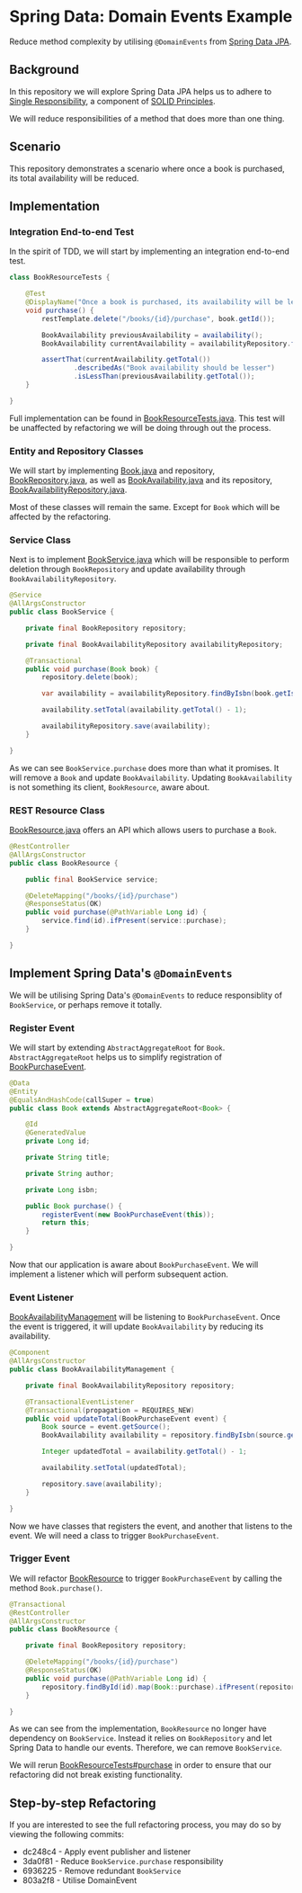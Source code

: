 # Spring Data: Domain Events Example
Reduce method complexity by utilising `@DomainEvents` from [Spring Data JPA](https://docs.spring.io/spring-data/jpa/docs/current/reference/html/#core.domain-events).

## Background
In this repository we will explore Spring Data JPA helps us to adhere to [Single Responsibility](https://en.wikipedia.org/wiki/Single-responsibility_principle), a component of [SOLID Principles](https://en.wikipedia.org/wiki/SOLID).

We will reduce responsibilities of a method that does more than one thing.

## Scenario
This repository demonstrates a scenario where once a book is purchased, its total availability will be reduced.

## Implementation

### Integration End-to-end Test
In the spirit of TDD, we will start by implementing an integration end-to-end test.

```java
class BookResourceTests {

    @Test
    @DisplayName("Once a book is purchased, its availability will be lesser")
    void purchase() {
        restTemplate.delete("/books/{id}/purchase", book.getId());

        BookAvailability previousAvailability = availability();
        BookAvailability currentAvailability = availabilityRepository.findByIsbn(book.getIsbn());

        assertThat(currentAvailability.getTotal())
                .describedAs("Book availability should be lesser")
                .isLessThan(previousAvailability.getTotal());
    }

}
```

Full implementation can be found in [BookResourceTests.java](./src/test/java/scratches/boot/domainevent/book/BookResourceTests.java). This test will be unaffected by refactoring we will be doing through out the process.

### Entity and Repository Classes
We will start by implementing [Book.java](https://github.com/rashidi/spring-domain-event-demo/commit/921394008222574a3a6a76cadb12ec6f1cd8b3c2#diff-c18c533e8872bbe9b881fff32a3028c2872cbd89af6fd5c8bb75b79951d88534) and repository, [BookRepository.java](src/main/java/scratches/boot/domainevent/book/BookRepository.java), as well as [BookAvailability.java](src/main/java/scratches/boot/domainevent/availability/BookAvailability.java) and its repository, [BookAvailabilityRepository.java](src/main/java/scratches/boot/domainevent/availability/BookAvailabilityRepository.java).

Most of these classes will remain the same. Except for `Book` which will be affected by the refactoring.

### Service Class
Next is to implement [BookService.java](https://github.com/rashidi/spring-domain-event-demo/commit/921394008222574a3a6a76cadb12ec6f1cd8b3c2#diff-84fa43aad827356aaea34a8628e3f078f04081626827953203fe3956f7e0bee6) which will be responsible to perform deletion through `BookRepository` and update
availability through `BookAvailabilityRepository`.

```java
@Service
@AllArgsConstructor
public class BookService {

    private final BookRepository repository;

    private final BookAvailabilityRepository availabilityRepository;

    @Transactional
    public void purchase(Book book) {
        repository.delete(book);

        var availability = availabilityRepository.findByIsbn(book.getIsbn());

        availability.setTotal(availability.getTotal() - 1);

        availabilityRepository.save(availability);
    }

}
```

As we can see `BookService.purchase` does more than what it promises. It will remove a `Book` and update `BookAvailability`. Updating 
`BookAvailability` is not something its client, `BookResource`, aware about.

### REST Resource Class
[BookResource.java](https://github.com/rashidi/spring-domain-event-demo/commit/921394008222574a3a6a76cadb12ec6f1cd8b3c2#diff-f89eb0bf5a85e5a826f10e85a76be9ce3ff99173741c2af8ed2aeb03440ae217) offers an API which allows users to purchase a `Book`.

```java
@RestController
@AllArgsConstructor
public class BookResource {

    public final BookService service;

    @DeleteMapping("/books/{id}/purchase")
    @ResponseStatus(OK)
    public void purchase(@PathVariable Long id) {
        service.find(id).ifPresent(service::purchase);
    }

}
```

## Implement Spring Data's `@DomainEvents`
We will be utilising Spring Data's `@DomainEvents` to reduce responsiblity of `BookService`, or perhaps remove it totally.

### Register Event
We will start by extending `AbstractAggregateRoot` for `Book`. `AbstractAggregateRoot` helps us to simplify registration of [BookPurchaseEvent](src/main/java/scratches/boot/domainevent/book/BookPurchaseEvent.java).

```java
@Data
@Entity
@EqualsAndHashCode(callSuper = true)
public class Book extends AbstractAggregateRoot<Book> {

    @Id
    @GeneratedValue
    private Long id;

    private String title;

    private String author;

    private Long isbn;

    public Book purchase() {
        registerEvent(new BookPurchaseEvent(this));
        return this;
    }

}
```

Now that our application is aware about `BookPurchaseEvent`. We will implement a listener which will perform subsequent action.

### Event Listener
[BookAvailabilityManagement](src/main/java/scratches/boot/domainevent/availability/BookAvailabilityManagement.java) will be listening to 
`BookPurchaseEvent`. Once the event is triggered, it will update `BookAvailability` by reducing its availability.

```java
@Component
@AllArgsConstructor
public class BookAvailabilityManagement {

    private final BookAvailabilityRepository repository;

    @TransactionalEventListener
    @Transactional(propagation = REQUIRES_NEW)
    public void updateTotal(BookPurchaseEvent event) {
        Book source = event.getSource();
        BookAvailability availability = repository.findByIsbn(source.getIsbn());

        Integer updatedTotal = availability.getTotal() - 1;

        availability.setTotal(updatedTotal);

        repository.save(availability);
    }

}
```

Now we have classes that registers the event, and another that listens to the event. We will need a class to trigger `BookPurchaseEvent`.

### Trigger Event
We will refactor [BookResource](src/main/java/scratches/boot/domainevent/book/BookResource.java) to trigger `BookPurchaseEvent` by calling the method `Book.purchase()`.

```java
@Transactional
@RestController
@AllArgsConstructor
public class BookResource {

    private final BookRepository repository;

    @DeleteMapping("/books/{id}/purchase")
    @ResponseStatus(OK)
    public void purchase(@PathVariable Long id) {
        repository.findById(id).map(Book::purchase).ifPresent(repository::delete);
    }

}
```

As we can see from the implementation, `BookResource` no longer have dependency on `BookService`. Instead it relies on `BookRepository` and
let Spring Data to handle our events. Therefore, we can remove `BookService`.

We will rerun [BookResourceTests#purchase](src/test/java/scratches/boot/domainevent/book/BookResourceTests.java#L41) in order to ensure that our
refactoring did not break existing functionality.

## Step-by-step Refactoring
If you are interested to see the full refactoring process, you may do so by viewing the following commits:

  - dc248c4 - Apply event publisher and listener
  - 3da0f81 - Reduce `BookService.purchase` responsibility
  - 6936225 - Remove redundant `BookService`
  - 803a2f8 - Utilise DomainEvent
